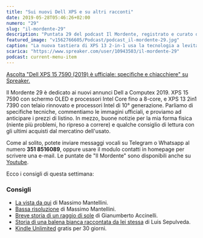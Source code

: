 ```yaml
---
title: "Sui nuovi Dell XPS e su altri racconti"
date: 2019-05-28T05:46:26+02:00
numero: "29"
slug: "il-mordente-29"
description: "Puntata 29 del podcast Il Mordente, registrato e curato da Riccardo Palombo."
featured_image: "v1562766605/Podcast/podcast_il-mordente-29.jpg"
caption: "La nuova tastiera di XPS 13 2-in-1 usa la tecnologia a levitazione magnetica MagLev di seconda generazione. La prima (generazione) non era un granché."
scarica: "https://www.spreaker.com/user/10943503/il-mordente-29"
podcast: current-menu-item
---
```


<a class="spreaker-player" href="https://www.spreaker.com/episode/18093484" data-resource="episode_id=18093484" data-width="100%" data-height="200" data-theme="light" data-playlist="false" data-playlist-continuous="false" data-autoplay="false" data-live-autoplay="false" data-chapters-image="true" data-episode-image-position="right" data-hide-logo="false" data-hide-likes="false" data-hide-comments="false" data-hide-sharing="false" data-hide-download="true" >Ascolta "Dell XPS 15 7590 (2019) è ufficiale: specifiche e chiacchiere" su Spreaker.</a>

Il Mordente 29 è dedicato ai nuovi annunci Dell a Computex 2019. XPS 15 7590 con schermo OLED e processori Intel Core fino a 8-core, e XPS 13 2in1 7390 con telaio rinnovato e processori Intel di 10° generazione. Parliamo di specifiche tecniche, commentiamo le immagini ufficiali, e proviamo ad anticipare i prezzi di listino. 
In mezzo, buone notizie per la mia forma fisica (niente più problemi, ho ripreso a correre) e qualche consiglio di lettura con gli ultimi acquisti dal mercatino dell'usato. 

Come al solito, potete inviare messaggi vocali su Telegram o Whatsapp al numero **351 8516089**, oppure usare il modulo contatti in homepage per scrivere una e-mail. Le puntate de "Il Mordente" sono disponibili anche su <a class="text-info" title="Canale Youtube Riccardo Palombo" href="https://www.youtube.com/riccardopalombo">Youtube</a>.

Ecco i consigli di questa settimana:

### Consigli
<ul>
<li><a class="text-info" href="https://amzn.to/2JHgaxC" target="_blank" rel="noopener" rel="nofollow" title="Vedi il libro La vista da qui">La vista da qui</a> di Massimo Mantellini.</li>
<li><a class="text-info" href="https://amzn.to/2EDn8zp" target="_blank" rel="noopener" rel="nofollow" title="Vedi il libro Bassa risoluzione">Bassa risoluzione</a> di Massimo Mantellini.</li>
<li><a class="text-info" href="https://amzn.to/2EwSub5" target="_blank" rel="noopener" rel="nofollow" title="Vedi il libro Breve storia di un raggio di sole">Breve storia di un raggio di sole</a> di Gianumberto Accinelli.</li>
<li><a class="text-info" href="https://amzn.to/2WsdE4g" target="_blank" rel="noopener" rel="nofollow" title="Vedi il libro di Luis Sepulveda">Storia di una balena bianca raccontata da lei stessa</a> di Luis Sepulveda.</li>
<li><a class="text-info" href="https://www.amazon.it/kindle-dbs/hz/signup?tag=eeepcit-21" target="_blank" rel="noopener" title="Kindle Unlimited 30 giorni">Kindle Unlimited</a> gratis per 30 giorni.</li>
</ul>

